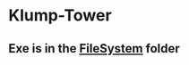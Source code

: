 # Klump-Tower
## Exe is in the [FileSystem](https://github.com/serranocris/Klump-Tower/tree/master/trunk/FileSystem) folder
